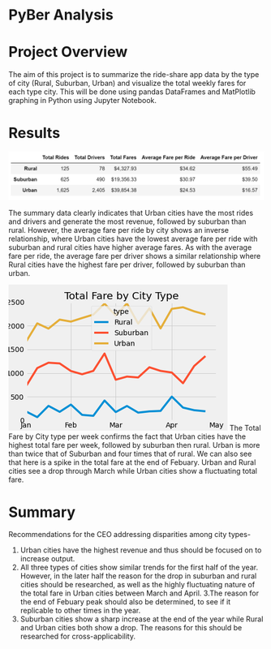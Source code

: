 # PyBer Analysis
# Project Overview
The aim of this project is to summarize the ride-share app data by the type of city (Rural, Suburban, Urban) and visualize the total weekly fares for each type city. This will be done using pandas DataFrames and MatPlotlib graphing in Python using Jupyter Notebook.
# Results
<img src="https://github.com/mayajaral/PyBer_Analysis/blob/main/Analysis/Pyber_Challenge_dataframe.PNG">

The summary data clearly indicates that Urban cities have the most rides and drivers and generate the most revenue, followed by suburban than rural. However, the average fare per ride by city shows an inverse relationship, where Urban cities have the lowest average fare per ride with suburban and rural cities have higher average fares. As with the average fare per ride, the average fare per driver shows a similar relationship where Rural cities have the highest fare per driver, followed by suburban than urban.

<img src="https://github.com/mayajaral/PyBer_Analysis/blob/main/Analysis/PyBer_fare_summary.png">
The Total Fare by City type per week confirms the fact that Urban cities have the highest total fare per week, followed by suburban then rural. Urban is more than twice that of Suburban and four times that of rural. We can also see that here is a spike in the total fare at the end of Febuary. Urban and Rural cities see a drop through March while Urban cities show a fluctuating total fare.

# Summary
Recommendations for the CEO addressing disparities among city types-
1. Urban cities have the highest revenue and thus should be focused on to increase output.
2. All three types of cities show similar trends for the first half of the year. However, in the later half the reason for the drop in suburban and rural cities should be researched, as well as the highly fluctuating nature of the total fare in Urban cities between March and April.
3.The reason for the end of Febuary peak should also be determined, to see if it replicable to other times in the year. 
4. Suburban cities show a sharp increase at the end of the year while Rural and Urban cities both show a drop. The reasons for this should be researched for cross-applicability. 
